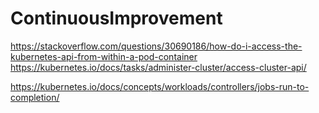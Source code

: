 # ContinuousImprovement

https://stackoverflow.com/questions/30690186/how-do-i-access-the-kubernetes-api-from-within-a-pod-container
https://kubernetes.io/docs/tasks/administer-cluster/access-cluster-api/

https://kubernetes.io/docs/concepts/workloads/controllers/jobs-run-to-completion/

